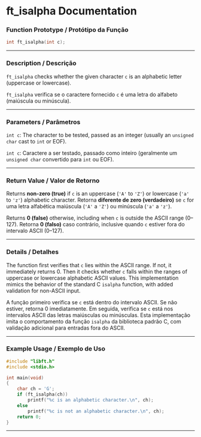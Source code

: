 # ft\_isalpha Documentation

### Function Prototype / Protótipo da Função

```c
int ft_isalpha(int c);
```

---

### Description / Descrição

`ft_isalpha` checks whether the given character `c` is an alphabetic letter (uppercase or lowercase).

`ft_isalpha` verifica se o caractere fornecido `c` é uma letra do alfabeto (maiúscula ou minúscula).

---

### Parameters / Parâmetros

`int c`: The character to be tested, passed as an integer (usually an `unsigned char` cast to `int` or EOF).

`int c`: Caractere a ser testado, passado como inteiro (geralmente um `unsigned char` convertido para `int` ou EOF).

---

### Return Value / Valor de Retorno

Returns **non-zero (true)** if `c` is an uppercase (`'A'` to `'Z'`) or lowercase (`'a'` to `'z'`) alphabetic character.
Retorna **diferente de zero (verdadeiro)** se `c` for uma letra alfabética maiúscula (`'A'` a `'Z'`) ou minúscula (`'a'` a `'z'`).

Returns **0 (false)** otherwise, including when `c` is outside the ASCII range (0–127).
Retorna **0 (falso)** caso contrário, inclusive quando `c` estiver fora do intervalo ASCII (0–127).

---

### Details / Detalhes

The function first verifies that `c` lies within the ASCII range. If not, it immediately returns 0.
Then it checks whether `c` falls within the ranges of uppercase or lowercase alphabetic ASCII values.
This implementation mimics the behavior of the standard C `isalpha` function, with added validation for non-ASCII input.


A função primeiro verifica se `c` está dentro do intervalo ASCII. Se não estiver, retorna 0 imediatamente.
Em seguida, verifica se `c` está nos intervalos ASCII das letras maiúsculas ou minúsculas.
Esta implementação imita o comportamento da função `isalpha` da biblioteca padrão C, com validação adicional para entradas fora do ASCII.

---

### Example Usage / Exemplo de Uso

```c
#include "libft.h"
#include <stdio.h>

int main(void)
{
    char ch = 'G';
    if (ft_isalpha(ch))
        printf("%c is an alphabetic character.\n", ch);
    else
        printf("%c is not an alphabetic character.\n", ch);
    return 0;
}
```

---

